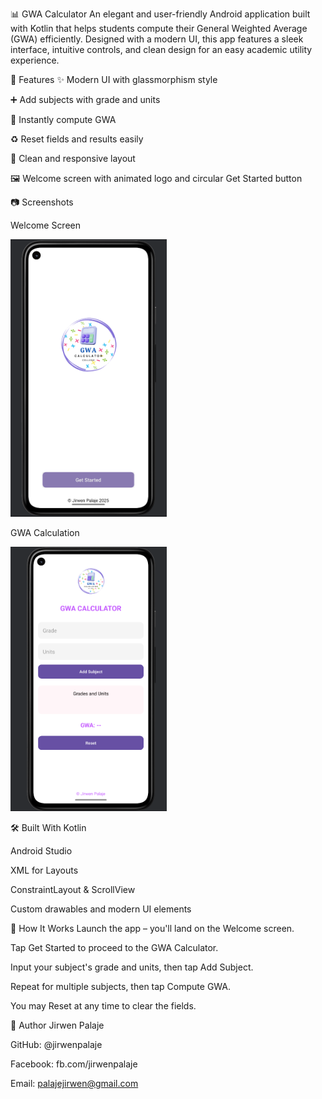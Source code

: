 📊 GWA Calculator
An elegant and user-friendly Android application built with Kotlin that helps students compute their General Weighted Average (GWA) efficiently. Designed with a modern UI, this app features a sleek interface, intuitive controls, and clean design for an easy academic utility experience.

🚀 Features
✨ Modern UI with glassmorphism style

➕ Add subjects with grade and units

🔢 Instantly compute GWA

♻️ Reset fields and results easily

📱 Clean and responsive layout

🖼️ Welcome screen with animated logo and circular Get Started button

📷 Screenshots

Welcome Screen

<img src="start.png" alt="Main Screen" width="250"/>  

GWA Calculation

<img src="image.png" alt="GWA Computed" width="250"/>

🛠️ Built With
Kotlin

Android Studio

XML for Layouts

ConstraintLayout & ScrollView

Custom drawables and modern UI elements

🧠 How It Works
Launch the app – you'll land on the Welcome screen.

Tap Get Started to proceed to the GWA Calculator.

Input your subject's grade and units, then tap Add Subject.

Repeat for multiple subjects, then tap Compute GWA.

You may Reset at any time to clear the fields.

👤 Author
Jirwen Palaje

GitHub: @jirwenpalaje

Facebook: fb.com/jirwenpalaje

Email: palajejirwen@gmail.com 





